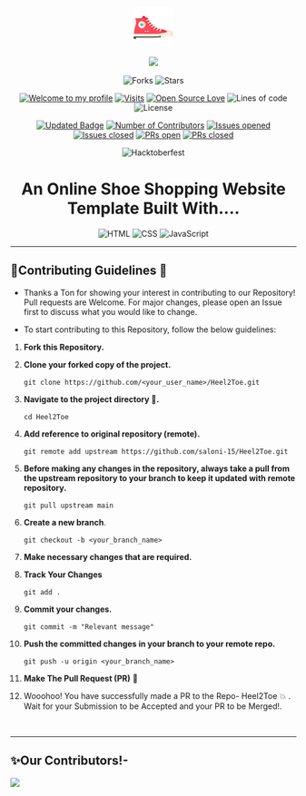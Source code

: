 <div align="center">
 <img src="images/logo.ico" height=70px />
</div>
<p align = 'center'>
 <a href='https://saloni-15.github.io/Heel2Toe/'>
    <img src = "https://img.shields.io/badge/Heel2Toe-4B275F?style=round" width = '20%'/></a> 
</p>

<div align="center">
 
![Forks](https://img.shields.io/github/forks/saloni-15/Heel2Toe)
![Stars](https://img.shields.io/github/stars/saloni-15/Heel2Toe)
<br />
 
[![Welcome to my profile](https://img.shields.io/badge/Hello,Programmer!-Welcome-blue.svg?style=flat&logo=github)](https://github.com/saloni-15)
[![Visits](https://komarev.com/ghpvc/?username=saloni-15&label=You%20Are%20Visitor%20No.&color=f20707&logo=github&style=flat-square)](https://github.com/saloni-15/Heel2Toe)
[![Open Source Love](https://badges.frapsoft.com/os/v2/open-source.svg?v=103)](https://github.com/saloni-15/Heel2Toe)
![Lines of code](https://img.shields.io/tokei/lines/github/saloni-15/Heel2Toe?color=red&label=Lines%20of%20Code)
![License](https://img.shields.io/badge/License-MIT-red.svg)
<br/>

[![Updated Badge](https://img.shields.io/github/last-commit/saloni-15/Heel2Toe?label=Last%20Updated&style=flat)](https://github.com/saloni-15/Hell2Toe/commits)
[![Number of Contributors](https://img.shields.io/github/contributors/saloni-15/Heel2Toe?style=flat&label=Contributors)](https://github.com/saloni-15/Heel2Toe/graphs/contributors)
[![Issues opened](https://img.shields.io/github/issues/saloni-15/Heel2Toe?label=Issues)](https://github.com/saloni-15/Heel2Toe)
[![Issues closed](https://img.shields.io/github/issues-closed/saloni-15/Heel2Toe?label=Issues)](https://github.com/saloni-15/Heel2Toe/issues)
[![PRs open](https://img.shields.io/github/issues-pr/saloni-15/Heel2Toe?label=Pull%20Requests)](https://github.com/saloni-15/Heel2Toe/pulls)
[![PRs closed](https://img.shields.io/github/issues-pr-closed/saloni-15/Heel2Toe?label=Pull%20Requests)](https://github.com/saloni-15/Heel2Toe/pulls)
<br/>

![Hacktoberfest](https://img.shields.io/badge/Hacktoberfest-21-red)
</div>

<h1 align="center">An Online Shoe Shopping Website Template Built With.... </h3>
<div align="center"> 

![HTML](https://img.shields.io/badge/-HTML-E34C26?style=for-the-badge&logo=HTML5&logoColor=white)
![CSS](https://img.shields.io/badge/-CSS-1572B6?style=for-the-badge&logo=CSS3&logoColor=white)
![JavaScript](https://img.shields.io/badge/JavaScript-F7DF1E?style=for-the-badge&logo=javascript&logoColor=black) 

</div>
<hr />

## 🎉Contributing Guidelines 📝
- Thanks a Ton for showing your interest in contributing to our Repository! Pull requests are Welcome. For major changes, please open an Issue first to discuss what you would like to change.

- To start contributing to this Repository, follow the below guidelines:

1. **Fork this Repository.**

2. **Clone your forked copy of the project.**
   ```
   git clone https://github.com/<your_user_name>/Heel2Toe.git
   ```

3. **Navigate to the project directory 📁.**
   ```
   cd Heel2Toe
   ```
4. **Add reference to original repository (remote).**
   ```
   git remote add upstream https://github.com/saloni-15/Heel2Toe.git
   ```
5. **Before making any changes in the repository, always take a pull from the upstream repository to your branch to keep it updated with remote repository.**
   ```
   git pull upstream main
   ```
6. **Create a new branch**.
   ```
   git checkout -b <your_branch_name>
   ```
7. **Make necessary changes that are required.**

8. **Track Your Changes**
   ```
   git add .
   ```
9. **Commit your changes.**
   ```
   git commit -m "Relevant message"
   ```
10. **Push the committed changes in your branch to your remote repo.**
    ```
    git push -u origin <your_branch_name>
    ```
11. **Make The Pull Request (PR)** 🚀
12. Wooohoo! You have successfully made a PR to the Repo- Heel2Toe 💥 . Wait for your Submission to be Accepted and your PR to be Merged!.

<br/>
<hr />

## ✨Our Contributors!-

<a href="https://github.com/saloni-15/Heel2Toe">
  <img src="https://contrib.rocks/image?repo=saloni-15/Heel2Toe" />
</a>
